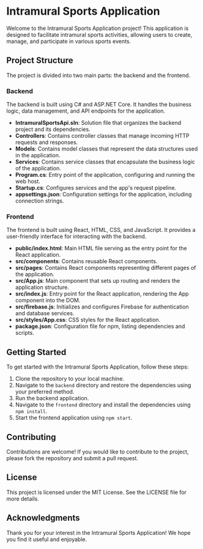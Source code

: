# Intramural Sports Application

Welcome to the Intramural Sports Application project! This application is designed to facilitate intramural sports activities, allowing users to create, manage, and participate in various sports events.

## Project Structure

The project is divided into two main parts: the backend and the frontend.

### Backend

The backend is built using C# and ASP.NET Core. It handles the business logic, data management, and API endpoints for the application.

- **IntramuralSportsApi.sln**: Solution file that organizes the backend project and its dependencies.
- **Controllers**: Contains controller classes that manage incoming HTTP requests and responses.
- **Models**: Contains model classes that represent the data structures used in the application.
- **Services**: Contains service classes that encapsulate the business logic of the application.
- **Program.cs**: Entry point of the application, configuring and running the web host.
- **Startup.cs**: Configures services and the app's request pipeline.
- **appsettings.json**: Configuration settings for the application, including connection strings.

### Frontend

The frontend is built using React, HTML, CSS, and JavaScript. It provides a user-friendly interface for interacting with the backend.

- **public/index.html**: Main HTML file serving as the entry point for the React application.
- **src/components**: Contains reusable React components.
- **src/pages**: Contains React components representing different pages of the application.
- **src/App.js**: Main component that sets up routing and renders the application structure.
- **src/index.js**: Entry point for the React application, rendering the App component into the DOM.
- **src/firebase.js**: Initializes and configures Firebase for authentication and database services.
- **src/styles/App.css**: CSS styles for the React application.
- **package.json**: Configuration file for npm, listing dependencies and scripts.

## Getting Started

To get started with the Intramural Sports Application, follow these steps:

1. Clone the repository to your local machine.
2. Navigate to the `backend` directory and restore the dependencies using your preferred method.
3. Run the backend application.
4. Navigate to the `frontend` directory and install the dependencies using `npm install`.
5. Start the frontend application using `npm start`.

## Contributing

Contributions are welcome! If you would like to contribute to the project, please fork the repository and submit a pull request.

## License

This project is licensed under the MIT License. See the LICENSE file for more details.

## Acknowledgments

Thank you for your interest in the Intramural Sports Application! We hope you find it useful and enjoyable.